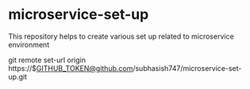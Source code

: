 # microservice-set-up
This repository helps to create various set up related to microservice environment

git remote set-url origin https://$GITHUB_TOKEN@github.com/subhasish747/microservice-set-up.git